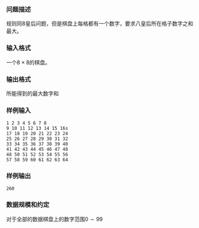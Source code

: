 ### 问题描述
规则同$8$皇后问题，但是棋盘上每格都有一个数字，要求八皇后所在格子数字之和最大。
### 输入格式
一个$8 \times 8$的棋盘。
### 输出格式
所能得到的最大数字和
### 样例输入
```
1 2 3 4 5 6 7 8
9 10 11 12 13 14 15 16s
17 18 19 20 21 22 23 24
25 26 27 28 29 30 31 32
33 34 35 36 37 38 39 40
41 42 43 44 45 46 47 48
48 50 51 52 53 54 55 56
57 58 59 60 61 62 63 64
```
### 样例输出
```
260
```
### 数据规模和约定
对于全部的数据棋盘上的数字范围$0 \sim 99$